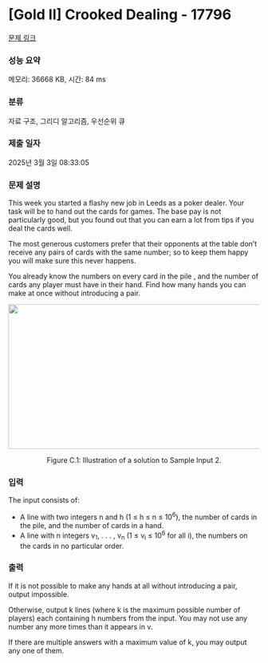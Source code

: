 # [Gold II] Crooked Dealing - 17796 

[문제 링크](https://www.acmicpc.net/problem/17796) 

### 성능 요약

메모리: 36668 KB, 시간: 84 ms

### 분류

자료 구조, 그리디 알고리즘, 우선순위 큐

### 제출 일자

2025년 3월 3일 08:33:05

### 문제 설명

<p>This week you started a flashy new job in Leeds as a poker dealer. Your task will be to hand out the cards for games. The base pay is not particularly good, but you found out that you can earn a lot from tips if you deal the cards well.</p>

<p>The most generous customers prefer that their opponents at the table don’t receive any pairs of cards with the same number; so to keep them happy you will make sure this never happens.</p>

<p>You already know the numbers on every card in the pile , and the number of cards any player must have in their hand. Find how many hands you can make at once without introducing a pair.</p>

<p style="text-align: center;"><img alt="" src="https://upload.acmicpc.net/f88d9e92-772c-4b42-b9c0-fa225337ea07/-/preview/" style="width: 623px; height: 290px;"></p>

<p style="text-align: center;">Figure C.1: Illustration of a solution to Sample Input 2.</p>

### 입력 

 <p>The input consists of:</p>

<ul>
	<li>A line with two integers n and h (1 ≤ h ≤ n ≤ 10<sup>6</sup>), the number of cards in the pile, and the number of cards in a hand.</li>
	<li>A line with n integers v<sub>1</sub>, . . . , v<sub>n</sub> (1 ≤ v<sub>i</sub> ≤ 10<sup>6</sup> for all i), the numbers on the cards in no particular order.</li>
</ul>

### 출력 

 <p>If it is not possible to make any hands at all without introducing a pair, output impossible.</p>

<p>Otherwise, output k lines (where k is the maximum possible number of players) each containing h numbers from the input. You may not use any number any more times than it appears in v.</p>

<p>If there are multiple answers with a maximum value of k, you may output any one of them.</p>

